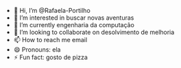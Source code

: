 - 👋 Hi, I’m @Rafaela-Portilho
- 👀 I’m interested in buscar novas aventuras
- 🌱 I’m currently engenharia da computação 
- 💞️ I’m looking to collaborate on desolvimento de melhoria
- 📫 How to reach me email
- 😄 Pronouns: ela 
- ⚡ Fun fact: gosto de pizza

<!---
Rafaela-Portilho/Rafaela-Portilho is a ✨ special ✨ repository because its `README.md` (this file) appears on your GitHub profile.
You can click the Preview link to take a look at your changes.
--->

